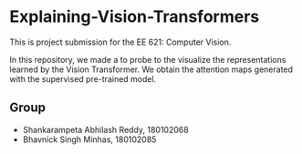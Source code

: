 # Explaining-Vision-Transformers

This is project submission for the EE 621: Computer Vision.

In this repository, we made a to probe to the visualize the representations learned by the Vision Transformer. We obtain the attention maps generated with the supervised pre-trained model.

## Group

- Shankarampeta Abhilash Reddy, 180102068
- Bhavnick Singh Minhas, 180102085

